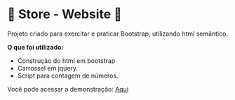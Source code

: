# 🏪 Store - Website 🏪



Projeto criado para exercitar e praticar Bootstrap, utilizando html semântico.



**O que foi utilizado:**

- Construção do html em bootstrap
- Carrossel em jquery.
- Script para contagem de números.



Você pode acessar a demonstração: [Aqui](https://a-uvic.github.io/fakestore-website/)